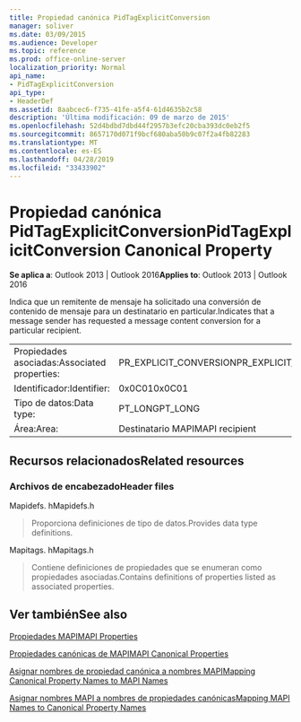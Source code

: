 ```yaml
---
title: Propiedad canónica PidTagExplicitConversion
manager: soliver
ms.date: 03/09/2015
ms.audience: Developer
ms.topic: reference
ms.prod: office-online-server
localization_priority: Normal
api_name:
- PidTagExplicitConversion
api_type:
- HeaderDef
ms.assetid: 8aabcec6-f735-41fe-a5f4-61d4635b2c58
description: 'Última modificación: 09 de marzo de 2015'
ms.openlocfilehash: 52d4bdbd7dbd44f2957b3efc20cba393dc0eb2f5
ms.sourcegitcommit: 8657170d071f9bcf680aba50b9c07f2a4fb82283
ms.translationtype: MT
ms.contentlocale: es-ES
ms.lasthandoff: 04/28/2019
ms.locfileid: "33433902"
---
```

# <a name="pidtagexplicitconversion-canonical-property"></a><span data-ttu-id="f90da-103">Propiedad canónica PidTagExplicitConversion</span><span class="sxs-lookup"><span data-stu-id="f90da-103">PidTagExplicitConversion Canonical Property</span></span>

  
  
<span data-ttu-id="f90da-104">**Se aplica a**: Outlook 2013 | Outlook 2016</span><span class="sxs-lookup"><span data-stu-id="f90da-104">**Applies to**: Outlook 2013 | Outlook 2016</span></span> 
  
<span data-ttu-id="f90da-105">Indica que un remitente de mensaje ha solicitado una conversión de contenido de mensaje para un destinatario en particular.</span><span class="sxs-lookup"><span data-stu-id="f90da-105">Indicates that a message sender has requested a message content conversion for a particular recipient.</span></span>
  
|||
|:-----|:-----|
|<span data-ttu-id="f90da-106">Propiedades asociadas:</span><span class="sxs-lookup"><span data-stu-id="f90da-106">Associated properties:</span></span>  <br/> |<span data-ttu-id="f90da-107">PR_EXPLICIT_CONVERSION</span><span class="sxs-lookup"><span data-stu-id="f90da-107">PR_EXPLICIT_CONVERSION</span></span>  <br/> |
|<span data-ttu-id="f90da-108">Identificador:</span><span class="sxs-lookup"><span data-stu-id="f90da-108">Identifier:</span></span>  <br/> |<span data-ttu-id="f90da-109">0x0C01</span><span class="sxs-lookup"><span data-stu-id="f90da-109">0x0C01</span></span>  <br/> |
|<span data-ttu-id="f90da-110">Tipo de datos:</span><span class="sxs-lookup"><span data-stu-id="f90da-110">Data type:</span></span>  <br/> |<span data-ttu-id="f90da-111">PT_LONG</span><span class="sxs-lookup"><span data-stu-id="f90da-111">PT_LONG</span></span>  <br/> |
|<span data-ttu-id="f90da-112">Área:</span><span class="sxs-lookup"><span data-stu-id="f90da-112">Area:</span></span>  <br/> |<span data-ttu-id="f90da-113">Destinatario MAPI</span><span class="sxs-lookup"><span data-stu-id="f90da-113">MAPI recipient</span></span>  <br/> |
   
## <a name="related-resources"></a><span data-ttu-id="f90da-114">Recursos relacionados</span><span class="sxs-lookup"><span data-stu-id="f90da-114">Related resources</span></span>

### <a name="header-files"></a><span data-ttu-id="f90da-115">Archivos de encabezado</span><span class="sxs-lookup"><span data-stu-id="f90da-115">Header files</span></span>

<span data-ttu-id="f90da-116">Mapidefs. h</span><span class="sxs-lookup"><span data-stu-id="f90da-116">Mapidefs.h</span></span>
  
> <span data-ttu-id="f90da-117">Proporciona definiciones de tipo de datos.</span><span class="sxs-lookup"><span data-stu-id="f90da-117">Provides data type definitions.</span></span>
    
<span data-ttu-id="f90da-118">Mapitags. h</span><span class="sxs-lookup"><span data-stu-id="f90da-118">Mapitags.h</span></span>
  
> <span data-ttu-id="f90da-119">Contiene definiciones de propiedades que se enumeran como propiedades asociadas.</span><span class="sxs-lookup"><span data-stu-id="f90da-119">Contains definitions of properties listed as associated properties.</span></span>
    
## <a name="see-also"></a><span data-ttu-id="f90da-120">Ver también</span><span class="sxs-lookup"><span data-stu-id="f90da-120">See also</span></span>



[<span data-ttu-id="f90da-121">Propiedades MAPI</span><span class="sxs-lookup"><span data-stu-id="f90da-121">MAPI Properties</span></span>](mapi-properties.md)
  
[<span data-ttu-id="f90da-122">Propiedades canónicas de MAPI</span><span class="sxs-lookup"><span data-stu-id="f90da-122">MAPI Canonical Properties</span></span>](mapi-canonical-properties.md)
  
[<span data-ttu-id="f90da-123">Asignar nombres de propiedad canónica a nombres MAPI</span><span class="sxs-lookup"><span data-stu-id="f90da-123">Mapping Canonical Property Names to MAPI Names</span></span>](mapping-canonical-property-names-to-mapi-names.md)
  
[<span data-ttu-id="f90da-124">Asignar nombres MAPI a nombres de propiedades canónicas</span><span class="sxs-lookup"><span data-stu-id="f90da-124">Mapping MAPI Names to Canonical Property Names</span></span>](mapping-mapi-names-to-canonical-property-names.md)

